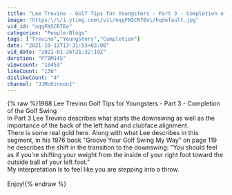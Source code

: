```yaml
---
title: "Lee Trevino - Golf Tips for Youngsters - Part 3 - Completion of the Golf Swing"
image: "https:\/\/i.ytimg.com\/vi\/oqqFNSCR7Eo\/hqdefault.jpg"
vid_id: "oqqFNSCR7Eo"
categories: "People-Blogs"
tags: ["Trevino","Youngsters","Completion"]
date: "2021-10-13T13:31:53+03:00"
vid_date: "2021-01-26T21:32:19Z"
duration: "PT9M14S"
viewcount: "10453"
likeCount: "136"
dislikeCount: "4"
channel: "JJMcKinnon1"
---
```

{% raw %}1988 Lee Trevino Golf Tips for Youngsters - Part 3 - Completion of the Golf Swing<br />In Part 3 Lee Trevino describes what starts the downswing as well as the importance of the back of the left hand and clubface alignment. <br />There is some real gold here. Along with what Lee describes in this segment, in his 1976 book &quot;Groove Your Golf Swing My Way&quot; on page 119  he describes the shift in the transition to the downswing: &quot;You should feel as if you're shifting your weight from the inside of your right foot toward the outside ball of your left foot.&quot;<br />My interpretation is to feel like you are stepping into a throw.<br /><br />Enjoy!{% endraw %}
